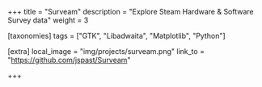 +++
title = "Surveam"
description = "Explore Steam Hardware & Software Survey data"
weight = 3

[taxonomies]
tags = ["GTK", "Libadwaita", "Matplotlib", "Python"]

[extra]
local_image = "img/projects/surveam.png"
link_to = "https://github.com/jspast/Surveam"

+++

